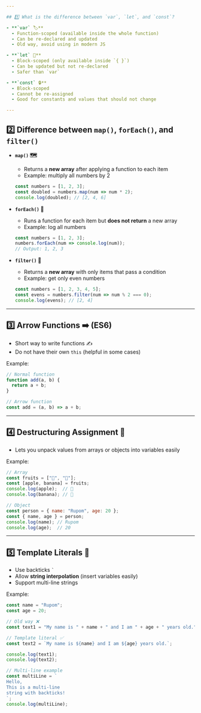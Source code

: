 ```yaml
---

## 1️⃣ What is the difference between `var`, `let`, and `const`?

- **`var` 🏷️**
  - Function-scoped (available inside the whole function)
  - Can be re-declared and updated
  - Old way, avoid using in modern JS

- **`let` 📝**
  - Block-scoped (only available inside `{ }`)
  - Can be updated but not re-declared
  - Safer than `var`

- **`const` 🔒**
  - Block-scoped
  - Cannot be re-assigned
  - Good for constants and values that should not change

---
```


## 2️⃣ Difference between `map()`, `forEach()`, and `filter()`

- **`map()` 🗺️**
  - Returns a **new array** after applying a function to each item  
  - Example: multiply all numbers by 2  
  ```js
  const numbers = [1, 2, 3];
  const doubled = numbers.map(num => num * 2);
  console.log(doubled); // [2, 4, 6]
  ```

- **`forEach()` 🔄**
  - Runs a function for each item but **does not return** a new array  
  - Example: log all numbers  
  ```js
  const numbers = [1, 2, 3];
  numbers.forEach(num => console.log(num));
  // Output: 1, 2, 3
  ```

- **`filter()` 🧹**
  - Returns a **new array** with only items that pass a condition  
  - Example: get only even numbers  
  ```js
  const numbers = [1, 2, 3, 4, 5];
  const evens = numbers.filter(num => num % 2 === 0);
  console.log(evens); // [2, 4]
  ```

---

## 3️⃣ Arrow Functions ➡️ (ES6)

- Short way to write functions ✍️  
- Do not have their own `this` (helpful in some cases)  

Example:  
```js
// Normal function
function add(a, b) {
  return a + b;
}

// Arrow function
const add = (a, b) => a + b;
```

---

## 4️⃣ Destructuring Assignment 🧩

- Lets you unpack values from arrays or objects into variables easily  

Example:  
```js
// Array
const fruits = ["🍎", "🍌"];
const [apple, banana] = fruits;
console.log(apple);  // 🍎
console.log(banana); // 🍌

// Object
const person = { name: "Rupom", age: 20 };
const { name, age } = person;
console.log(name); // Rupom
console.log(age);  // 20
```

---

## 5️⃣ Template Literals 📝

- Use backticks `` ` ``
- Allow **string interpolation** (insert variables easily)
- Support multi-line strings  

Example:  
```js
const name = "Rupom";
const age = 20;

// Old way ❌
const text1 = "My name is " + name + " and I am " + age + " years old.";

// Template literal ✅
const text2 = `My name is ${name} and I am ${age} years old.`;

console.log(text1);
console.log(text2);

// Multi-line example
const multiLine = `
Hello,
This is a multi-line
string with backticks!
`;
console.log(multiLine);
```



